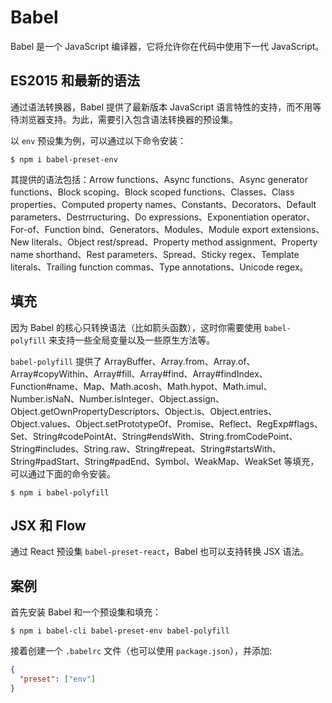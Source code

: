 # Babel

Babel 是一个 JavaScript 编译器，它将允许你在代码中使用下一代 JavaScript。

## ES2015 和最新的语法

通过语法转换器，Babel 提供了最新版本 JavaScript 语言特性的支持，而不用等待浏览器支持。为此，需要引入包含语法转换器的预设集。

以 `env` 预设集为例，可以通过以下命令安装：

```
$ npm i babel-preset-env
```

其提供的语法包括：Arrow functions、Async functions、Async generator functions、Block scoping、Block scoped functions、Classes、Class properties、Computed property names、Constants、Decorators、Default parameters、Destrructuring、Do expressions、Exponentiation operator、For-of、Function bind、Generators、Modules、Module export extensions、New literals、Object rest/spread、Property method assignment、Property name shorthand、Rest parameters、Spread、Sticky regex、Template literals、Trailing function commas、Type annotations、Unicode regex。

## 填充

因为 Babel 的核心只转换语法（比如箭头函数），这时你需要使用 `babel-polyfill` 来支持一些全局变量以及一些原生方法等。

`babel-polyfill` 提供了 ArrayBuffer、Array.from、Array.of、Array#copyWithin、Array#fill、Array#find、Array#findIndex、Function#name、Map、Math.acosh、Math.hypot、Math.imul、Number.isNaN、Number.isInteger、Object.assign、Object.getOwnPropertyDescriptors、Object.is、Object.entries、Object.values、Object.setPrototypeOf、Promise、Reflect、RegExp#flags、Set、String#codePointAt、String#endsWith、String.fromCodePoint、String#includes、String.raw、String#repeat、String#startsWith、String#padStart、String#padEnd、Symbol、WeakMap、WeakSet 等填充，可以通过下面的命令安装。

```
$ npm i babel-polyfill
```

## JSX 和 Flow

通过 React 预设集 `babel-preset-react`，Babel 也可以支持转换 JSX 语法。

## 案例

首先安装 Babel 和一个预设集和填充：

```
$ npm i babel-cli babel-preset-env babel-polyfill
```

接着创建一个 `.babelrc` 文件（也可以使用 `package.json`），并添加:

```json
{
  "preset": ["env"]
}
```
